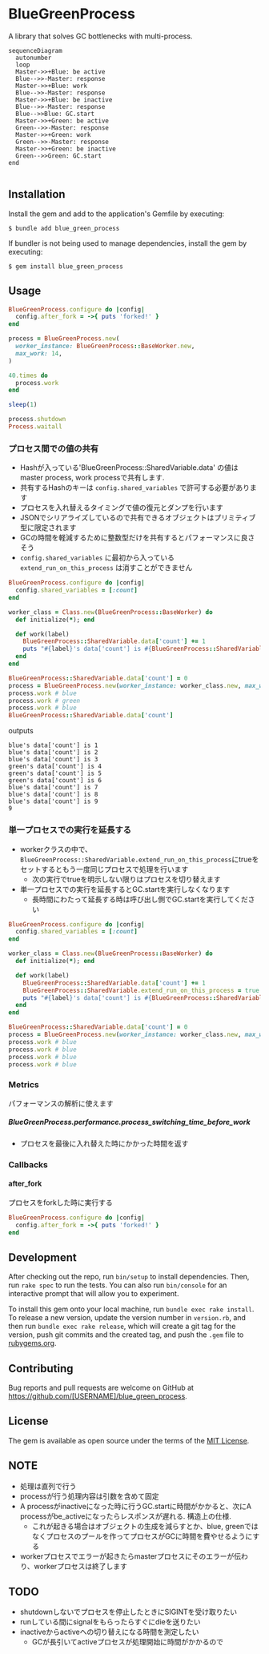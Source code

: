 # BlueGreenProcess

A library that solves GC bottlenecks with multi-process.

```mermaid
sequenceDiagram
  autonumber
  loop
  Master->>+Blue: be active
  Blue-->>-Master: response
  Master->>+Blue: work
  Blue-->>-Master: response
  Master->>+Blue: be inactive
  Blue-->>-Master: response
  Blue-->>Blue: GC.start
  Master->>+Green: be active
  Green-->>-Master: response
  Master->>+Green: work
  Green-->>-Master: response
  Master->>+Green: be inactive
  Green-->>Green: GC.start
end
 
```


## Installation

Install the gem and add to the application's Gemfile by executing:

    $ bundle add blue_green_process

If bundler is not being used to manage dependencies, install the gem by executing:

    $ gem install blue_green_process

## Usage

```ruby
BlueGreenProcess.configure do |config|
  config.after_fork = ->{ puts 'forked!' }
end

process = BlueGreenProcess.new(
  worker_instance: BlueGreenProcess::BaseWorker.new,
  max_work: 14,
)

40.times do
  process.work
end

sleep(1)

process.shutdown
Process.waitall
```

### プロセス間での値の共有
* Hashが入っている'BlueGreenProcess::SharedVariable.data' の値はmaster process, work processで共有します.
* 共有するHashのキーは `config.shared_variables` で許可する必要があります
* プロセスを入れ替えるタイミングで値の復元とダンプを行います
* JSONでシリアライズしているので共有できるオブジェクトはプリミティブ型に限定されます
* GCの時間を軽減するために整数型だけを共有するとパフォーマンスに良さそう
* `config.shared_variables` に最初から入っている `extend_run_on_this_process` は消すことができません

```ruby
BlueGreenProcess.configure do |config|
  config.shared_variables = [:count]
end

worker_class = Class.new(BlueGreenProcess::BaseWorker) do
  def initialize(*); end

  def work(label)
    BlueGreenProcess::SharedVariable.data['count'] += 1
    puts "#{label}'s data['count'] is #{BlueGreenProcess::SharedVariable.data['count']}"
  end
end

BlueGreenProcess::SharedVariable.data['count'] = 0
process = BlueGreenProcess.new(worker_instance: worker_class.new, max_work: 3)
process.work # blue
process.work # green
process.work # blue
BlueGreenProcess::SharedVariable.data['count']
```

outputs

```
blue's data['count'] is 1
blue's data['count'] is 2
blue's data['count'] is 3
green's data['count'] is 4
green's data['count'] is 5
green's data['count'] is 6
blue's data['count'] is 7
blue's data['count'] is 8
blue's data['count'] is 9
9
```

### 単一プロセスでの実行を延長する
* workerクラスの中で、`BlueGreenProcess::SharedVariable.extend_run_on_this_process`にtrueをセットするともう一度同じプロセスで処理を行います
    * 次の実行でtrueを明示しない限りはプロセスを切り替えます
* 単一プロセスでの実行を延長するとGC.startを実行しなくなります
    * 長時間にわたって延長する時は呼び出し側でGC.startを実行してください

```ruby
BlueGreenProcess.configure do |config|
  config.shared_variables = [:count]
end

worker_class = Class.new(BlueGreenProcess::BaseWorker) do
  def initialize(*); end

  def work(label)
    BlueGreenProcess::SharedVariable.data['count'] += 1
    BlueGreenProcess::SharedVariable.extend_run_on_this_process = true
    puts "#{label}'s data['count'] is #{BlueGreenProcess::SharedVariable.data['count']}"
  end
end

BlueGreenProcess::SharedVariable.data['count'] = 0
process = BlueGreenProcess.new(worker_instance: worker_class.new, max_work: 3)
process.work # blue
process.work # blue
process.work # blue
process.work # blue
```

### Metrics
パフォーマンスの解析に使えます

##### BlueGreenProcess.performance.process_switching_time_before_work
* プロセスを最後に入れ替えた時にかかった時間を返す

### Callbacks
#### after_fork

プロセスをforkした時に実行する

```ruby
BlueGreenProcess.configure do |config|
  config.after_fork = ->{ puts 'forked!' }
end
```

## Development

After checking out the repo, run `bin/setup` to install dependencies. Then, run `rake spec` to run the tests. You can also run `bin/console` for an interactive prompt that will allow you to experiment.

To install this gem onto your local machine, run `bundle exec rake install`. To release a new version, update the version number in `version.rb`, and then run `bundle exec rake release`, which will create a git tag for the version, push git commits and the created tag, and push the `.gem` file to [rubygems.org](https://rubygems.org).

## Contributing

Bug reports and pull requests are welcome on GitHub at https://github.com/[USERNAME]/blue_green_process.

## License

The gem is available as open source under the terms of the [MIT License](https://opensource.org/licenses/MIT).

## NOTE
* 処理は直列で行う
* processが行う処理内容は引数を含めて固定
* A processがinactiveになった時に行うGC.startに時間がかかると、次にA processがbe_activeになったらレスポンスが遅れる. 構造上の仕様.
  * これが起きる場合はオブジェクトの生成を減らすとか、blue, greenではなくプロセスのプールを作ってプロセスがGCに時間を費やせるようにする
* workerプロセスでエラーが起きたらmasterプロセスにそのエラーが伝わり、workerプロセスは終了します

## TODO
* shutdownしないでプロセスを停止したときにSIGINTを受け取りたい
* runしている間にsignalをもらったらすぐにdieを送りたい
* inactiveからactiveへの切り替えになる時間を測定したい
  * GCが長引いてactiveプロセスが処理開始に時間がかかるので
